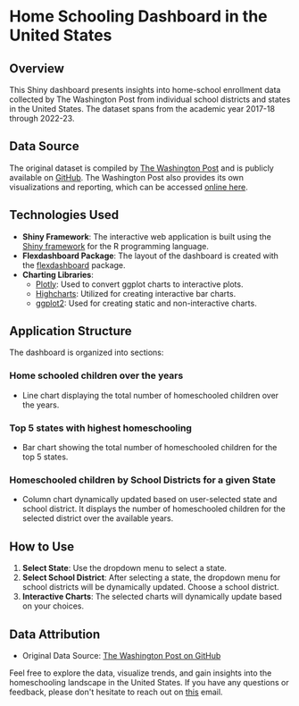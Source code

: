 # Home Schooling Dashboard in the United States

## Overview
This Shiny dashboard presents insights into home-school enrollment data collected by The Washington Post from individual school districts and states in the United States. The dataset spans from the academic year 2017-18 through 2022-23.

## Data Source
The original dataset is compiled by [The Washington Post](https://www.washingtonpost.com/) and is publicly available on [GitHub](https://github.com/washingtonpost/data_home_schooling/). The Washington Post also provides its own visualizations and reporting, which can be accessed [online here](https://www.washingtonpost.com/education/interactive/2023/homeschooling-growth-data-by-district/).

## Technologies Used
- **Shiny Framework**: The interactive web application is built using the [Shiny framework](http://shiny.rstudio.com/) for the R programming language.
- **Flexdashboard Package**: The layout of the dashboard is created with the [flexdashboard](http://rstudio.github.io/flexdashboard/index.html) package.
- **Charting Libraries**:
  - [Plotly](http://plot.ly): Used to convert ggplot charts to interactive plots.
  - [Highcharts](http://www.highcharts.com/): Utilized for creating interactive bar charts.
  - [ggplot2](http://ggplot2.org/): Used for creating static and non-interactive charts.

## Application Structure
The dashboard is organized into sections:

### Home schooled children over the years
- Line chart displaying the total number of homeschooled children over the years.

### Top 5 states with highest homeschooling
- Bar chart showing the total number of homeschooled children for the top 5 states.

### Homeschooled children by School Districts for a given State
- Column chart dynamically updated based on user-selected state and school district. It displays the number of homeschooled children for the selected district over the available years.

## How to Use
1. **Select State**: Use the dropdown menu to select a state.
2. **Select School District**: After selecting a state, the dropdown menu for school districts will be dynamically updated. Choose a school district.
3. **Interactive Charts**: The selected charts will dynamically update based on your choices.

## Data Attribution
- Original Data Source: [The Washington Post on GitHub](https://github.com/washingtonpost/data_home_schooling/)

Feel free to explore the data, visualize trends, and gain insights into the homeschooling landscape in the United States. If you have any questions or feedback, please don't hesitate to reach out on [this](sohambhagwat2@gmail.com) email.
